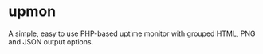 upmon
=====

A simple, easy to use PHP-based uptime monitor with grouped HTML, PNG and JSON output options.